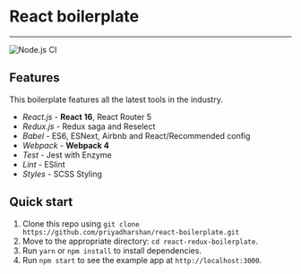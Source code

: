 # React boilerplate

---
![Node.js CI](https://github.com/priyadharshan/react-boilerplate/workflows/Node.js%20CI/badge.svg)

## Features

This boilerplate features all the latest tools in the industry.

- _React.js_ - **React 16**, React Router 5
- _Redux.js_ - Redux saga and Reselect
- _Babel_ - ES6, ESNext, Airbnb and React/Recommended config
- _Webpack_ - **Webpack 4**
- _Test_ - Jest with Enzyme
- _Lint_ - ESlint
- _Styles_ - SCSS Styling

## Quick start

1. Clone this repo using `git clone https://github.com/priyadharshan/react-boilerplate.git`
2. Move to the appropriate directory: `cd react-redux-boilerplate`.<br />
3. Run `yarn` or `npm install` to install dependencies.<br />
4. Run `npm start` to see the example app at `http://localhost:3000`.
